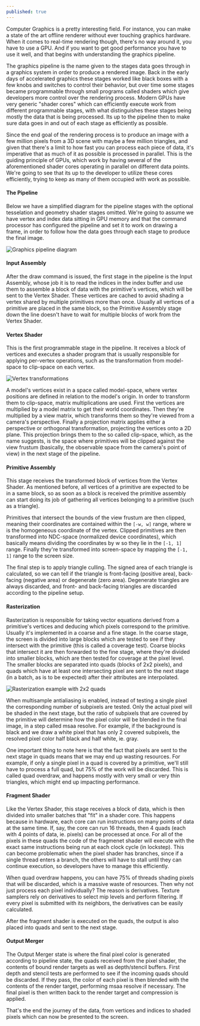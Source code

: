 ```yaml
---
published: true
---
```

Computer Graphics is a pretty interesting field. For instance, you can make a state of the art offline renderer without ever touching graphics hardware. When it comes to real-time rendering though, there's no way around it, you have to use a GPU. And if you want to get good performance you have to use it well, and that begins with understanding the graphics pipeline.

The graphics pipeline is the name given to the stages data goes through in a graphics system in order to produce a rendered image. Back in the early days of accelerated graphics these stages worked like black boxes with a few knobs and switches to control their behavior, but over time some stages became programmable through small programs called shaders which give developers more control over the rendering process. Modern GPUs have very generic "shader cores" which can efficiently execute work from different programmable stages, with what distinguishes these stages being mostly the data that is being processed. Its up to the pipeline then to make sure data goes in and out of each stage as efficiently as possible.

Since the end goal of the rendering process is to produce an image with a few million pixels from a 3D scene with maybe a few million triangles, and given that there's a limit to how fast you can process each piece of data, it's imperative that as much of it as possible is processed in parallel. This is the guiding principle of GPUs, which work by having several of the aforementioned shader cores operating in parallel on different data points. We're going to see that its up to the developer to utilize these cores efficiently, trying to keep as many of them occupied with work as possible. 

#### The Pipeline

Below we have a simplified diagram for the pipeline stages with the optional tesselation and geometry shader stages omitted. We're going to assume we have vertex and index data sitting in GPU memory and that the command processor has configured the pipeline and set it to work on drawing a frame, in order to follow how the data goes through each stage to produce the final image.

![Graphics pipeline diagram]({{site.baseurl}}/img/pipeline.png)

#### Input Assembly

After the draw command is issued, the first stage in the pipeline is the Input Assembly, whose job it is to read the indices in the index buffer and use them to assemble a block of data with the primitive's vertices, which will be sent to the Vertex Shader. These vertices are cached to avoid shading a vertex shared by multiple primitives more than once. Usually all vertices of a primitive are placed in the same block, so the Primitive Assembly stage down the line doesn't have to wait for multiple blocks of work from the Vertex Shader.

#### Vertex Shader

This is the first programmable stage in the pipeline. It receives a block of vertices and executes a shader program that is usually responsible for applying per-vertex operations, such as the transformation from model-space to clip-space on each vertex. 

![Vertex transformations]({{site.baseurl}}/img/transformations.png)

A model's vertices exist in a space called model-space, where vertex positions are defined in relation to the model's origin. In order to transform them to clip-space, matrix multiplications are used. First the vertices are multiplied by a model matrix to get their world coordinates. Then they're multiplied by a view matrix, which transforms them so they're viewed from a camera's perspective. Finally a projection matrix applies either a perspective or orthogonal transformation, projecting the vertices onto a 2D plane. This projection brings them to the so called clip-space, which, as the name suggests, is the space where primitives will be clipped against the view frustum (basically, the observable space from the camera's point of view) in the next stage of the pipeline.

#### Primitive Assembly

This stage receives the transformed block of vertices from the Vertex Shader. As mentioned before, all vertices of a primitive are expected to be in a same block, so as soon as a block is received the primitive assembly can start doing its job of gathering all vertices belonging to a primitive (such as a triangle). 

Primitives that intersect the bounds of the view frustum are then clipped, meaning their coordinates are contained within the `[-w, w]` range, where w is the homogeneous coordinate of the vertex. Clipped primitives are then transformed into NDC-space (normalized device coordinates), which basically means dividing the coordinates by w so they lie in the `[-1, 1]` range. Finally they're transformed into screen-space by mapping the `[-1, 1]` range to the screen size.  

The final step is to apply triangle culling. The signed area of each triangle is calculated, so we can tell if the triangle is front-facing (positive area), back-facing (negative area) or degenerate (zero area). Degenerate triangles are always discarded, and front- and back-facing triangles are discarded according to the pipeline setup.

#### Rasterization

Rasterization is responsible for taking vector equations derived from a primitive's vertices and deducing which pixels correspond to the primitive. Usually it's implemented in a coarse and a fine stage. In the coarse stage, the screen is divided into large blocks which are tested to see if they intersect with the primitive (this is called a coverage test). Coarse blocks that intersect it are then forwarded to the fine stage, where they're divided into smaller blocks, which are then tested for coverage at the pixel level. The smaller blocks are separated into quads (blocks of 2x2 pixels), and quads which have at least one intersecting pixel are sent to the next stage (in a batch, as is to be expected) after their attributes are interpolated. 

![Rasterization example with 2x2 quads]({{site.baseurl}}/img/quads.png)

When multisample antialiasing is enabled, instead of testing a single pixel the corresponding number of subpixels are tested. Only the actual pixel will be shaded in the next stage, but the ratio of subpixels that are covered by the primitive will determine how the pixel color will be blended in the final image, in a step called msaa resolve. For example, if the background is black and we draw a white pixel that has only 2 covered subpixels, the resolved pixel color half black and half white, ie. gray.

One important thing to note here is that the fact that pixels are sent to the next stage in quads means that we may end up wasting resources. For example, if only a single pixel in a quad is covered by a primitive, we'll still have to process a full quad, but 75% of the work will be discarded. This is called quad overdraw, and happens mostly with very small or very thin triangles, which might end up impacting performance.

#### Fragment Shader

Like the Vertex Shader, this stage receives a block of data, which is then divided into smaller batches that "fit" in a shader core. This happens because in hardware, each core can run instructions on many points of data at the same time. If, say, the core can run 16 threads, then 4 quads (each with 4 points of data, ie. pixels) can be processed at once. For all of the pixels in these quads the code of the fragmenet shader will execute with the exact same instructions being run at each clock cycle (in lockstep). This can become problematic when the pixel shader has branches, since if a single thread enters a branch, the others will have to stall until they can continue execution, so developers have to manage this efficiently.

When quad overdraw happens, you can have 75% of threads shading pixels that will be discarded, which is a massive waste of resources. Then why not just process each pixel individually? The reason is derivatives. Texture samplers rely on derivatives to select mip levels and perform filtering. If every pixel is submitted with its neighbors, the derivatives can be easily calculated.

After the fragment shader is executed on the quads, the output is also placed into quads and sent to the next stage.

#### Output Merger

The Output Merger state is where the final pixel color is generated according to pipeline state, the quads received from the pixel shader, the contents of bound render targets as well as depth/stencil buffers. First depth and stencil tests are performed to see if the incoming quads should be discarded. If they pass, the color of each pixel is then blended with the contents of the render target, performing msaa resolve if necessary. The final pixel is then written back to the render target and compression is applied.

That's the end the journey of the data, from vertices and indices to shaded pixels which can now be presented to the screen.
